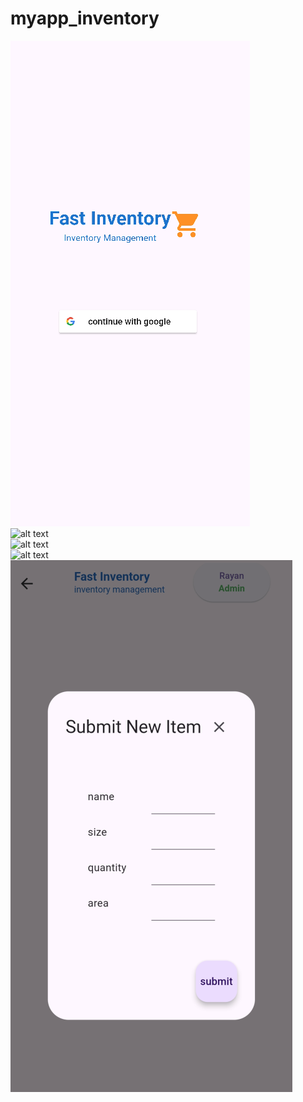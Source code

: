 # myapp_inventory
![alt text](https://github.com/rayanlep/myapp_inventory/blob/main/images/entry_img.png)<br>
![alt text](https://github.com/rayanlep/myapp_inventory/blob/main/images/load.png)<br>
![alt text](https://github.com/rayanlep/myapp_inventory/blob/main/images/list.png)<br>
![alt text](https://github.com/rayanlep/myapp_inventory/blob/main/images/gesture.png)<br>
![alt text](https://github.com/rayanlep/myapp_inventory/blob/main/images/submit_img.png)<br>
